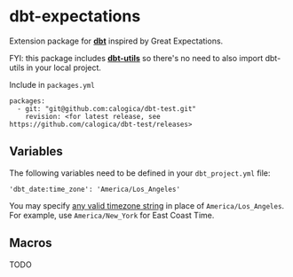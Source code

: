 # dbt-expectations

Extension package for [**dbt**](https://github.com/fishtown-analytics/dbt) inspired by Great Expectations.

FYI: this package includes [**dbt-utils**](https://github.com/fishtown-analytics/dbt-utils) so there's no need to also import dbt-utils in your local project.

Include in `packages.yml`

```
packages:
  - git: "git@github.com:calogica/dbt-test.git"
    revision: <for latest release, see https://github.com/calogica/dbt-test/releases>
```

## Variables
The following variables need to be defined in your `dbt_project.yml` file:

`'dbt_date:time_zone': 'America/Los_Angeles'`

You may specify [any valid timezone string](https://en.wikipedia.org/wiki/List_of_tz_database_time_zones) in place of `America/Los_Angeles`.
For example, use `America/New_York` for East Coast Time.

## Macros

TODO